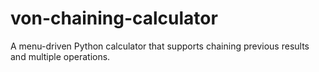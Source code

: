 # von-chaining-calculator
A menu-driven Python calculator that supports chaining previous results and multiple operations.
